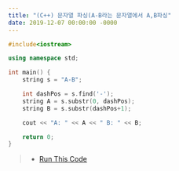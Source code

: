 ```yaml
---
title: "(C++) 문자열 파싱(A-B라는 문자열에서 A,B파싱"
date: 2019-12-07 00:00:00 -0000
---
```


```cpp
#include<iostream>

using namespace std;

int main() {
    string s = "A-B";

    int dashPos = s.find('-');
    string A = s.substr(0, dashPos);
    string B = s.substr(dashPos+1);

    cout << "A: " << A << " B: " << B;

    return 0;
}
```

> * [Run This Code](https://ideone.com/SA5lyL)